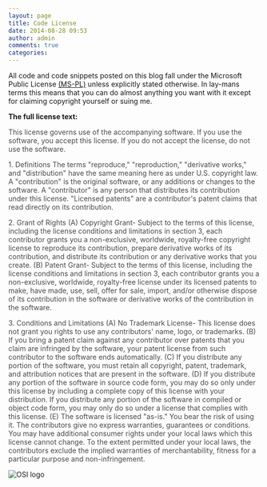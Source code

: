 ```yaml
---
layout: page
title: Code License
date: 2014-08-28 09:53
author: admin
comments: true
categories:
---
```

All code and code snippets posted on this blog fall under the Microsoft Public License <a title="MS-PL" href="http://opensource.org/licenses/MS-PL" target="_blank">(MS-PL)</a> unless explicitly stated otherwise. In lay-mans terms this means that you can do almost anything you want with it except for claiming copyright yourself or suing me.

<strong>The full license text:</strong>
<p style="color: #494949;">This license governs use of the accompanying software. If you use the software, you
accept this license. If you do not accept the license, do not use the software.</p>
<p style="color: #494949;">1. Definitions
The terms "reproduce," "reproduction," "derivative works," and "distribution" have the
same meaning here as under U.S. copyright law.
A "contribution" is the original software, or any additions or changes to the software.
A "contributor" is any person that distributes its contribution under this license.
"Licensed patents" are a contributor's patent claims that read directly on its contribution.</p>
<p style="color: #494949;">2. Grant of Rights
(A) Copyright Grant- Subject to the terms of this license, including the license conditions and limitations in section 3, each contributor grants you a non-exclusive, worldwide, royalty-free copyright license to reproduce its contribution, prepare derivative works of its contribution, and distribute its contribution or any derivative works that you create.
(B) Patent Grant- Subject to the terms of this license, including the license conditions and limitations in section 3, each contributor grants you a non-exclusive, worldwide, royalty-free license under its licensed patents to make, have made, use, sell, offer for sale, import, and/or otherwise dispose of its contribution in the software or derivative works of the contribution in the software.</p>
<p style="color: #494949;">3. Conditions and Limitations
(A) No Trademark License- This license does not grant you rights to use any contributors' name, logo, or trademarks.
(B) If you bring a patent claim against any contributor over patents that you claim are infringed by the software, your patent license from such contributor to the software ends automatically.
(C) If you distribute any portion of the software, you must retain all copyright, patent, trademark, and attribution notices that are present in the software.
(D) If you distribute any portion of the software in source code form, you may do so only under this license by including a complete copy of this license with your distribution. If you distribute any portion of the software in compiled or object code form, you may only do so under a license that complies with this license.
(E) The software is licensed "as-is." You bear the risk of using it. The contributors give no express warranties, guarantees or conditions. You may have additional consumer rights under your local laws which this license cannot change. To the extent permitted under your local laws, the contributors exclude the implied warranties of merchantability, fitness for a particular purpose and non-infringement.</p>

![OSI logo]({{site.url}}/files/OSI.png)